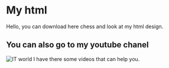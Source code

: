 # My html
Hello, you can download here chess and look at my html design.
## You can also go to my youtube chanel
![IT world](https://studio.youtube.com/channel/UCOVK4py3BeDik1b8g3wh9ig/videos/upload?filter=%5B%5D&sort=%7B%22columnType%22%3A%22date%22%2C%22sortOrder%22%3A%22DESCENDING%22%7D) I have there some videos that can help you.
